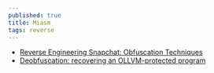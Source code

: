 ```yaml
---
published: true
title: Miasm
tags: reverse
---
```

- [Reverse Engineering Snapchat: Obfuscation Techniques](https://news.ycombinator.com/item?id=23557998)
- [Deobfuscation: recovering an OLLVM-protected program ](https://blog.quarkslab.com/deobfuscation-recovering-an-ollvm-protected-program.html)